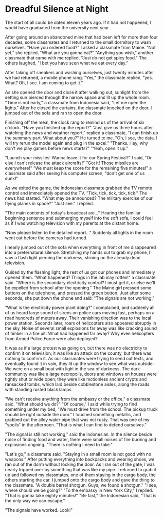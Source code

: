 # Dreadful Silence at Night

The start of all could be dated eleven years ago. If it had not happened, I would have graduated from the university next year.

After going around an abandoned mine that had been left for more than four decades, some classmates and I returned to the small dormitory to wash ourselves. "Have you ordered food?" I asked a classmate from Maine. "Not yet," she replied, "What are you gonna eat?" "Anything you wish," another classmate that came with me replied, "Just do not get spicy food." The others laughed, "I bet you have seen what we eat every day."

After taking off sneakers and washing ourselves, just twenty minutes after we had returned, a mobile phone rang. "Yes," the classmate replied, "yes. What? Oh, I see. I am coming to get it."

As she opened the door and close it after walking out, sunlight from the setting sun pierced through the narrow space and lit up the whole room. "Time is not early," a classmate from Indonesia said, "Let me open the lights." After he closed the curtains, the classmate knocked on the door. I jumped out of the sofa and ran to open the door.

Finishing off the meal, the clock rang to remind us of the arrival of six o'clock. "Have you finished up the report?" "Just give us three hours after watching the news and weather report," replied a classmate, "I can finish up the summary part. What about you?" He turned to me. "Oh, I see, the data. I will try rerun the model again and plug in the excel." "Thanks. Hey, why don't we play games before news starts?" "Yeah, open it up."

"Launch your missiles! Wanna leave it for our Spring Festival?" I said, "Or else I can't release the attack aircrafts!" "Got it! Those missiles are everywhere!" "We must keep the score for the remaining five minutes!" a classmate said after seeing his computer screen, "don't get one of us sunk!"

As we exited the game, the Indonesian classmate grabbed the TV remote control and immediately opened the TV. "Tick, tick, tick, tick, tick." The news had started. "What may be announced? The military exercise of our flying planes in space?" "Just see." I replied.

"The main contents of today's broadcast are..." Hearing the familiar beginning sentence and submerging myself into the soft sofa, I could feel as if I was watching television with my parents at the distant home.

"Now please listen to the detailed report..." Suddenly all lights in the room went out before the cameras had turned.

I nearly jumped out of the sofa when everything in front of me disappeared into a preternatural silence. Stretching my hands out to grab my phone, I saw a flash light piercing the darkness, shining on the already dead television.

Guided by the flashing light, the rest of us got our phones and immediately opened them. "What happened? Things in the lab may rotten!" a classmate said. "Where is the secondary electricity control? I must get it, or else we'll be expelled from school after the opening." The Maine girl pressed some buttons on the telephone, and pressed the green button. Just after some seconds, she put down the phone and said: "The signals are not working."

"What is the electricity power plant doing?" I complained, and suddenly all of us heard large sound of sirens on police cars moving fast, perhaps on a road hundreds of meters away. Their vanishing direction was to the local power station. Seconds later, roars of helicopters also appeared abruptly in the sky. Noise of several small explosions far away was like cracking sound of timber in a fire pit. What had happened far away? Why even helicopters from Armed Police Force were also deployed?

It was as if a large protest was going on, but there was no electricity to confirm it on television; it was like an attack on the county, but there was nothing to confirm it. As our classmates were trying to send out texts, and eventually found it in vain, they lit up the window to see what was outside. We were on a small boat with light in the sea of darkness. The dark community was like a large necropolis, doors and windows on houses were tightly shut or wide open; they were like motionless ancient crypts and ransacked tombs, which laid beside cobblestone aisles, along the roads with standing rusted black lamps.

"We can't receive anything from the embassy or the office," a classmate said, "What should we do?" "Of course," I said while trying to find something under my bed, "We must drive from the school. The pickup truck should be right outside the door." I touched something metallic, and grabbed out the alloy water pipe that was not rusty. That was one of my "spoils" in the afternoon. "That is what I can find to defend ourselves."

"The signal is still not working," said the Indonesian. In the silence beside noise of finding food and water, there were small noises of fire burning and explosions ongoing. "There is nothing I need to take."

"Let's go," a classmate said, "Staying in a small room is not good with no weapons." After putting everything into backpacks and wearing shoes, we ran out of the dorm without locking the door. As I ran out of the gate, I was nearly tripped over by something that was like my pipe. I returned to grab it up and followed my classmates, one of them staying in the cargo body, the others starting the car. I jumped onto the cargo body and gave the thing to the classmate. "A double barrel shotgun. Guys, we found a shotgun." "I see, where should we be going?" "To the embassy in New York City," I replied. "That is gonna take eighty minutes!" "Be fast," the Indonesian said, "That is the only way we can escape."

"The signals have worked. Look!"
